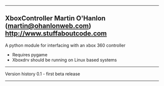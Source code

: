 -------------------------------------------------------------------------------
XboxController
Martin O'Hanlon (martin@ohanlonweb.com)
http://www.stuffaboutcode.com
-------------------------------------------------------------------------------

A python module for interfacing with an xbox 360 controller
 - Requires pygame
 - Xboxdrv should be running on Linux based systems

------------------------------------------------------------------------------

Version history
0.1 - first beta release

-------------------------------------------------------------------------------
